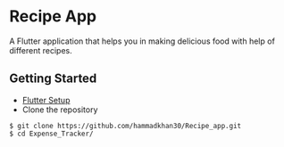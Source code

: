 # Recipe App
A Flutter application that helps you in making delicious food with help of different recipes.
## Getting Started
* [Flutter Setup](https://flutter.io/setup/)
* Clone the repository
```
$ git clone https://github.com/hammadkhan30/Recipe_app.git
$ cd Expense_Tracker/
```

